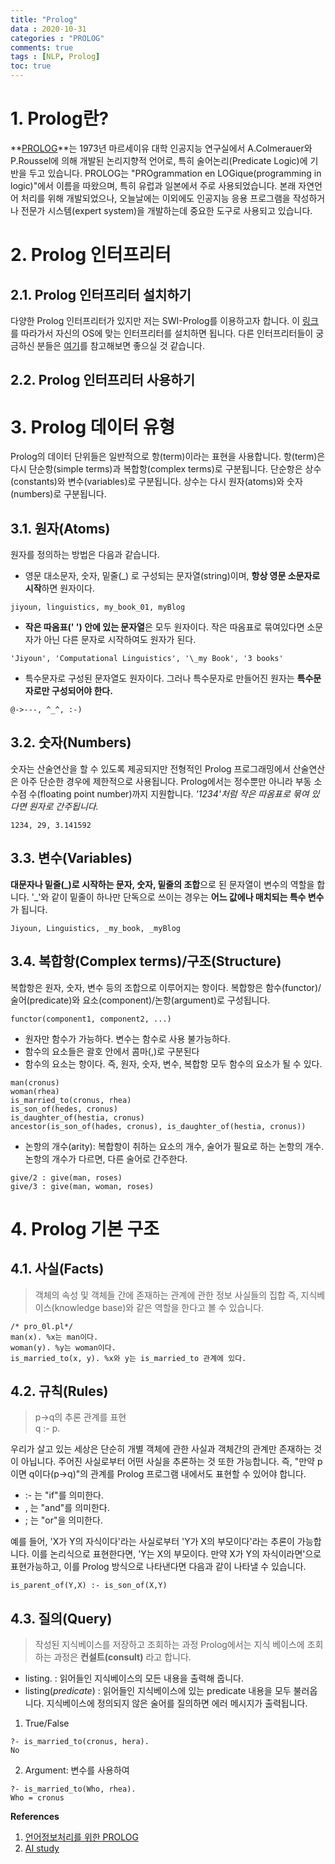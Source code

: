 ```yaml
---
title: "Prolog"
data : 2020-10-31
categories : "PROLOG"
comments: true
tags : [NLP, Prolog]
toc: true
---
```


# 1. Prolog란?
**[PROLOG]**는 1973년 마르세이유 대학 인공지능 연구실에서 A.Colmerauer와 P.Roussel에 의해 개발된 논리지향적 언어로, 특히 술어논리(Predicate Logic)에 기반을 두고 있습니다. 
PROLOG는 "PROgrammation en LOGique(programming in logic)"에서 이름을 따왔으며, 특히 유럽과 일본에서 주로 사용되었습니다. 
본래 자연언어 처리를 위해 개발되었으나, 오늘날에는 이외에도 인공지능 응용 프로그램을 작성하거나 전문가 시스템(expert system)을 개발하는데 중요한 도구로 사용되고 있습니다. 

[PROLOG]: https://ko.wikipedia.org/wiki/%ED%94%84%EB%A1%A4%EB%A1%9C%EA%B7%B8_(%ED%94%84%EB%A1%9C%EA%B7%B8%EB%9E%98%EB%B0%8D_%EC%96%B8%EC%96%B4)

# 2. Prolog 인터프리터 
## 2.1. Prolog 인터프리터 설치하기
다양한 Prolog 인터프리터가 있지만 저는 SWI-Prolog를 이용하고자 합니다. 
이 [링크]를 따라가서 자신의 OS에 맞는 인터프리터를 설치하면 됩니다.
다른 인터프리터들이 궁금하신 분들은 [여기]를 참고해보면 좋으실 것 같습니다. 

[링크]: https://www.swi-prolog.org/download/stable
[여기]: https://riptutorial.com/ko/prolog

## 2.2. Prolog 인터프리터 사용하기

# 3. Prolog 데이터 유형
Prolog의 데이터 단위들은 일반적으로 항(term)이라는 표현을 사용합니다.
항(term)은 다시 단순항(simple terms)과 복합항(complex terms)로 구분됩니다. 단순항은 상수(constants)와 변수(variables)로 구분됩니다. 상수는 다시 원자(atoms)와 숫자(numbers)로 구분됩니다. 

## 3.1. 원자(Atoms)
원자를 정의하는 방법은 다음과 같습니다. 
* 영문 대소문자, 숫자, 밑줄(\_) 로 구성되는 문자열(string)이며, **항상 영문 소문자로 시작**하면 원자이다. 
```
jiyoun, linguistics, my_book_01, myBlog
```

* **작은 따옴표(' ') 안에 있는 문자열**은 모두 원자이다. 작은 따옴표로 묶여있다면 소문자가 아닌 다른 문자로 시작하여도 원자가 된다. 
```
'Jiyoun', 'Computational Linguistics', '\_my Book', '3 books'
```

* 특수문자로 구성된 문자열도 원자이다. 그러나 특수문자로 만들어진 원자는 **특수문자로만 구성되어야 한다.**
```
@->---, ^_^, :-)
```

## 3.2. 숫자(Numbers)
숫자는 산술연산을 할 수 있도록 제공되지만 전형적인 Prolog 프로그래밍에서 산술연산은 아주 단순한 경우에 제한적으로 사용됩니다. 
Prolog에서는 정수뿐만 아니라 부동 소수점 수(floating point number)까지 지원합니다. 
_'1234'처럼 작은 따옴표로 묶여 있다면 원자로 간주됩니다._
```
1234, 29, 3.141592
```

## 3.3. 변수(Variables)
**대문자나 밑줄(\_)로 시작하는 문자, 숫자, 밑줄의 조합**으로 된 문자열이 변수의 역할을 합니다. 
'\_'와 같이 밑줄이 하나만 단독으로 쓰이는 경우는 **어느 값에나 매치되는 특수 변수**가 됩니다.
```
Jiyoun, Linguistics, _my_book, _myBlog
```

## 3.4. 복합항(Complex terms)/구조(Structure)
복합항은 원자, 숫자, 변수 등의 조합으로 이루어지는 항이다. 복합항은 함수(functor)/술어(predicate)와 요소(component)/논항(argument)로 구성됩니다.  
```
functor(component1, component2, ...)
```
- 원자만 함수가 가능하다. 변수는 함수로 사용 불가능하다. 
- 함수의 요소들은 괄호 안에서 콤마(,)로 구분된다
- 함수의 요소는 항이다. 즉, 원자, 숫자, 변수, 복합항 모두 함수의 요소가 될 수 있다. 
```
man(cronus)
woman(rhea)
is_married_to(cronus, rhea)
is_son_of(hedes, cronus)
is_daughter_of(hestia, cronus)
ancestor(is_son_of(hades, cronus), is_daughter_of(hestia, cronus))
```
- 논항의 개수(arity): 복합항이 취하는 요소의 개수, 술어가 필요로 하는 논항의 개수. 논항의 개수가 다르면, 다른 술어로 간주한다. 
```
give/2 : give(man, roses)
give/3 : give(man, woman, roses)
```

# 4. Prolog 기본 구조
## 4.1. 사실(Facts)
>객체의 속성 및 객체들 간에 존재하는 관계에 관한 정보
사실들의 집합 즉, 지식베이스(knowledge base)와 같은 역할을 한다고 볼 수 있습니다. 
```
/* pro_0l.pl*/
man(x). %x는 man이다.
woman(y). %y는 woman이다.
is_married_to(x, y). %x와 y는 is_married_to 관계에 있다.
```

## 4.2. 규칙(Rules)
> p->q의 추론 관계를 표현  
> q :- p.

우리가 살고 있는 세상은 단순히 개별 객체에 관한 사실과 객체간의 관계만 존재하는 것이 아닙니다. 
주어진 사실로부터 어떤 사실을 추론하는 것 또한 가능합니다. 
즉, "만약 p이면 q이다(p->q)"의 관계를 Prolog 프로그램 내에서도 표현할 수 있어야 합니다.

- :- 는 "if"를 의미한다.  
- , 는 "and"를 의미한다. 
- ; 는 "or"을 의미한다.

예를 들어, 'X가 Y의 자식이다'라는 사실로부터 'Y가 X의 부모이다'라는 추론이 가능합니다. 
이를 논리식으로 표현한다면, 'Y는 X의 부모이다. 만약 X가 Y의 자식이라면'으로 표현가능하고, 이를 Prolog 방식으로 나타낸다면 다음과 같이 나타낼 수 있습니다. 
```
is_parent_of(Y,X) :- is_son_of(X,Y)
```

## 4.3. 질의(Query)
>작성된 지식베이스를 저장하고 조회하는 과정
Prolog에서는 지식 베이스에 조회하는 과정은 **컨설트(consult)** 라고 합니다. 

- listing. : 읽어들인 지식베이스의 모든 내용을 출력해 줍니다. 
- listing(*predicate*) : 읽어들인 지식베이스에 있는 predicate 내용을 모두 불러옵니다. 지식베이스에 정의되지 않은 술어를 질의하면 에러 메시지가 출력됩니다.   

1. True/False
```
?- is_married_to(cronus, hera).
No
```
2. Argument: 변수를 사용하여 
```
?- is_married_to(Who, rhea).
Who = cronus
```


**References**
1. [언어정보처리를 위한 PROLOG]
2. [AI study] 

[언어정보처리를 위한 PROLOG]: https://www.aladin.co.kr/shop/wproduct.aspx?ItemId=1830731
[AI study]: http://www.aistudy.co.kr/program/prolog/prolog_lee.htm



